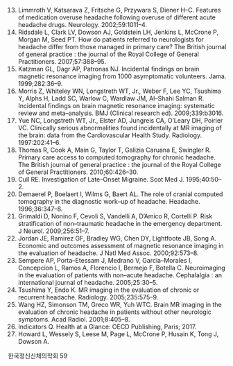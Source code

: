 13. Limmroth V, Katsarava Z, Fritsche G, Przywara S, Diener H–C. Features of medication overuse headache following overuse of different acute headache drugs. Neurology. 2002;59:1011–4.
14. Ridsdale L, Clark LV, Dowson AJ, Goldstein LH, Jenkins L, McCrone P, Morgan M, Seed PT. How do patients referred to neurologists for headache differ from those managed in primary care? The British journal of general practice : the journal of the Royal College of General Practitioners. 2007;57:388–95.
15. Katzman GL, Dagr AP, Patronas NJ. Incidental findings on brain magnetic resonance imaging from 1000 asymptomatic volunteers. Jama. 1999;282:36–9.
16. Morris Z, Whiteley WN, Longstreth WT, Jr., Weber F, Lee YC, Tsushima Y, Alphs H, Ladd SC, Warlow C, Wardlaw JM, Al–Shahi Salman R. Incidental findings on brain magnetic resonance imaging: systematic review and meta–analysis. BMJ (Clinical research ed). 2009;339:b3016.
17. Yue NC, Longstreth WT, Jr., Elster AD, Jungreis CA, O’Leary DH, Poirier VC. Clinically serious abnormalities found incidentally at MR imaging of the brain: data from the Cardiovascular Health Study. Radiology. 1997:202:41–6.
18. Thomas R, Cook A, Main G, Taylor T, Galizia Caruana E, Swingler R. Primary care access to computed tomography for chronic headache. The British journal of general practice : the journal of the Royal College of General Practitioners. 2010;60:426–30.
19. Cull RE. Investigation of Late–Onset Migraine. Scot Med J. 1995;40:50–2.
20. Demaerel P, Boelaert I, Wilms G, Baert AL. The role of cranial computed tomography in the diagnostic work–up of headache. Headache. 1996;36:347–8.
21. Grimaldi D, Nonino F, Cevoli S, Vandelli A, D’Amico R, Cortelli P. Risk stratification of non–traumatic headache in the emergency department. J Neurol. 2009;256:51–7.
22. Jordan JE, Ramirez GF, Bradley WG, Chen DY, Lightfoote JB, Song A. Economic and outcomes assessment of magnetic resonance imaging in the evaluation of headache. J Natl Med Assoc. 2000;92:573–8.
23. Sempere AP, Porta–Etessam J, Medrano V, Garcia–Morales I, Concepcion L, Ramos A, Florencio I, Bermejo F, Botella C. Neuroimaging in the evaluation of patients with non–acute headache. Cephalalgia : an international journal of headache. 2005;25:30–5.
24. Tsushima Y, Endo K. MR imaging in the evaluation of chronic or recurrent headache. Radiology. 2005;235:575–9.
25. Wang HZ, Simonson TM, Greco WR, Yuh WTC. Brain MR imaging in the evaluation of chronic headache in patients without other neurologic symptoms. Acad Radiol. 2001;8:405–8.
26. Indicators Q. Health at a Glance: OECD Publishing, Paris; 2017.
27. Howard L, Wessely S, Leese M, Page L, McCrone P, Husain K, Tong J, Dowson A.

한국정신신체의학회
<PAGE>59